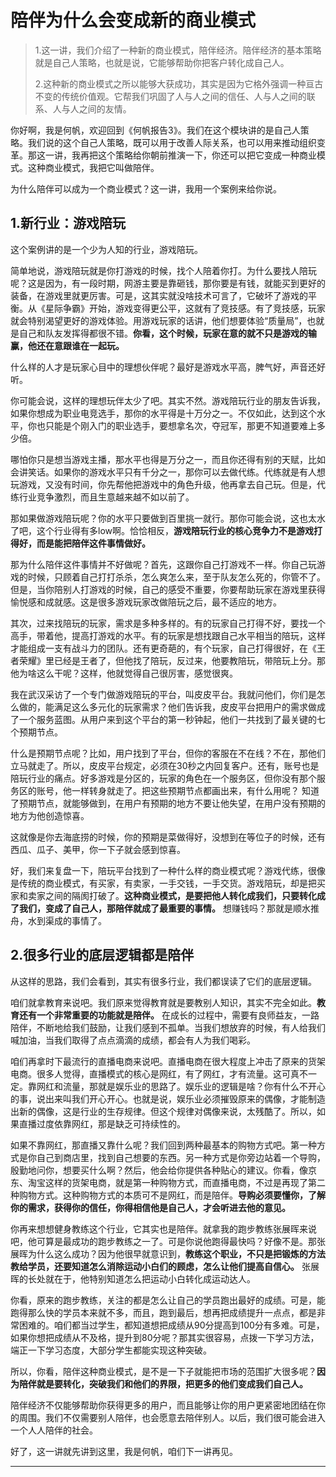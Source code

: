 # 陪伴为什么会变成新的商业模式

> 1.这一讲，我们介绍了一种新的商业模式，陪伴经济。陪伴经济的基本策略就是自己人策略，也就是说，它能够帮助你把客户转化成自己人。
>
> 2.这种新的商业模式之所以能够大获成功，其实是因为它格外强调一种亘古不变的传统价值观。它帮我们巩固了人与人之间的信任、人与人之间的联系、人与人之间的友情。

你好啊，我是何帆，欢迎回到《何帆报告3》。我们在这个模块讲的是自己人策略。我们说的这个自己人策略，既可以用于改善人际关系，也可以用来推动组织变革。那这一讲，我再把这个策略给你朝前推演一下，你还可以把它变成一种商业模式。这种商业模式，我把它叫做陪伴。

为什么陪伴可以成为一个商业模式？这一讲，我用一个案例来给你说。

## 1.新行业：游戏陪玩

这个案例讲的是一个少为人知的行业，游戏陪玩。

简单地说，游戏陪玩就是你打游戏的时候，找个人陪着你打。为什么要找人陪玩呢？这是因为，有一段时期，网游主要是靠砸钱，那你要是有钱，就能买到更好的装备，在游戏里就更厉害。可是，这其实就没啥技术可言了，它破坏了游戏的平衡。从《星际争霸》开始，游戏变得更公平，这就有了竞技感。有了竞技感，玩家就会特别渴望更好的游戏体验。用游戏玩家的话讲，他们想要体验“质量局”，也就是自己和队友发挥得都很不错。**你看，这个时候，玩家在意的就不只是游戏的输赢，他还在意跟谁在一起玩。**

什么样的人才是玩家心目中的理想伙伴呢？最好是游戏水平高，脾气好，声音还好听。

你可能会说，这样的理想玩伴太少了吧。其实不然。游戏陪玩行业的朋友告诉我，如果你想成为职业电竞选手，那你的水平得是十万分之一。不仅如此，达到这个水平，你也只能是个刚入门的职业选手，要想拿名次，夺冠军，那更不知道要难上多少倍。

哪怕你只是想当游戏主播，那水平也得是万分之一，而且你还得有别的天赋，比如会讲笑话。如果你的游戏水平只有千分之一，那你可以去做代练。代练就是有人想玩游戏，又没有时间，你先帮他把游戏中的角色升级，他再拿去自己玩。但是，代练行业竞争激烈，而且生意越来越不如以前了。

那如果做游戏陪玩呢？你的水平只要做到百里挑一就行。那你可能会说，这也太水了吧，这个行业得有多low啊。恰恰相反，**游戏陪玩行业的核心竞争力不是游戏打得好，而是能把陪伴这件事情做好。**

那为什么陪伴这件事情并不好做呢？首先，这跟你自己打游戏不一样。你自己玩游戏的时候，只顾着自己打打杀杀，怎么爽怎么来，至于队友怎么死的，你管不了。但是，当你陪别人打游戏的时候，自己的感受不重要，你要帮助玩家在游戏里获得愉悦感和成就感。这是很多游戏玩家改做陪玩之后，最不适应的地方。

其次，过来找陪玩的玩家，需求是多种多样的。有的玩家自己打得不好，要找一个高手，带着他，提高打游戏的水平。有的玩家是想找跟自己水平相当的陪玩，这样才能组成一支有战斗力的团队。还有更奇葩的，有个玩家，自己打得很好，在《王者荣耀》里已经是王者了，但他找了陪玩，反过来，他要教陪玩，带陪玩上分。那他为啥这么干呢？这样，他就觉得自己很厉害，感觉很爽。

我在武汉采访了一个专门做游戏陪玩的平台，叫皮皮平台。我就问他们，你们是怎么做的，能满足这么多元化的玩家需求？他们告诉我，皮皮平台把用户的需求做成了一个服务蓝图。从用户来到这个平台的第一秒钟起，他们一共找到了最关键的七个预期节点。

什么是预期节点呢？比如，用户找到了平台，但你的客服在不在线？不在，那他们立马就走了。所以，皮皮平台规定，必须在30秒之内回复客户。还有，账号也是陪玩行业的痛点。好多游戏是分区的，玩家的角色在一个服务区，但你没有那个服务区的账号，他一样转身就走了。把这些预期节点都画出来，有什么用呢？
知道了预期节点，就能够做到，在用户有预期的地方不要让他失望，在用户没有预期的地方为他创造惊喜。

这就像是你去海底捞的时候，你的预期是菜做得好，没想到在等位子的时候，还有西瓜、瓜子、美甲，你一下子就会感到惊喜。

好，我们来复盘一下，陪玩平台找到了一种什么样的商业模式呢？游戏代练，很像是传统的商业模式，有买家，有卖家，一手交钱，一手交货。游戏陪玩，却是把买家和卖家之间的隔阂打破了。**这种商业模式，是要把他人转化成我们，只要转化成了我们，变成了自己人，那陪伴就成了最重要的事情。** 想赚钱吗？那就是顺水推舟，水到渠成的事情了。

## 2.很多行业的底层逻辑都是陪伴

从这样的思路，我们会看到，其实有很多行业，我们都误读了它们的底层逻辑。

咱们就拿教育来说吧。我们原来觉得教育就是要教别人知识，其实不完全如此。**教育还有一个非常重要的功能就是陪伴。** 在成长的过程中，需要有良师益友，一路陪伴，不断地给我们鼓励，让我们感到不孤单。当我们想放弃的时候，有人给我们喊加油，当我们取得了点点滴滴的成绩，都会有人为我们喝彩。

咱们再拿时下最流行的直播电商来说吧。直播电商在很大程度上冲击了原来的货架电商。很多人觉得，直播模式的核心是网红，有了网红，才有流量。这可真不一定。靠网红和流量，那就是娱乐业的思路了。娱乐业的逻辑是啥？你有什么不开心的事，说出来叫我们开心开心。也就是说，娱乐业必须摧毁原来的偶像，才能制造出新的偶像，这是行业的生存规律。但这个规律对偶像来说，太残酷了。所以，如果直播过度依靠网红，那是缺乏可持续性的。

如果不靠网红，那直播又靠什么呢？我们回到两种最基本的购物方式吧。第一种方式是你自己到商店里，找到自己想要的东西。另一种方式是你旁边站着一个导购，殷勤地问你，想要买什么啊？然后，他会给你提供各种贴心的建议。你看，像京东、淘宝这样的货架电商，就是第一种购物方式，而直播电商，不过是再现了第二种购物方式。这种购物方式的本质可不是网红，而是陪伴。**导购必须要懂你，了解你的需求，获得你的信任，你得相信他是自己人，才会听进去他的意见。**

你再来想想健身教练这个行业，它其实也是陪伴。就拿我的跑步教练张展晖来说吧，他可算是最成功的跑步教练之一了。可是你说他跑得最快吗？好像不是。那张展晖为什么这么成功？因为他很早就意识到，**教练这个职业，不只是把锻炼的方法教给学员，还要知道怎么消除运动小白们的顾虑，怎么让他们提高自信心。** 张展晖的长处就在于，他特别知道怎么把运动小白转化成运动达人。

你看，原来的跑步教练，关注的都是怎么让自己的学员跑出最好的成绩。可是，能跑得那么快的学员本来就不多，而且，跑到最后，想再把成绩提升一点点，都是非常困难的。咱们都当过学生，都知道想把成绩从90分提高到100分有多难。可是，如果你想把成绩从不及格，提升到80分呢？那其实很容易，点拨一下学习方法，端正一下学习态度，大部分学生都能实现这种突破。

所以，你看，陪伴这种商业模式，是不是一下子就能把市场的范围扩大很多呢？**因为陪伴就是要转化，突破我们和他们的界限，把更多的他们变成我们自己人。**

陪伴经济不仅能够帮助你获得更多的用户，而且能够让你的用户更紧密地团结在你的周围。我们不仅需要别人陪伴，也会愿意去陪伴别人。以后，我们很可能会进入一个人人陪伴的社会。

好了，这一讲就先讲到这里，我是何帆，咱们下一讲再见。

---

